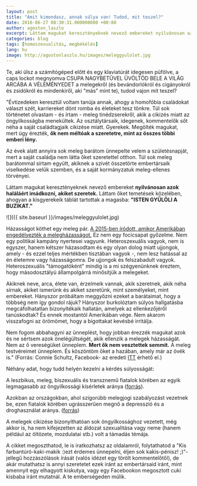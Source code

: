 ```yaml
---
layout: post
title: "Amit kimondasz, annak súlya van! Tudod, mit teszel?"
date: 2016-06-27 08:30:31.000000000 +00:00
author: agoston_laszlo
excerpt: Láttam magukat keresztényeknek nevező embereket nyilvánosan azok haláláért imádkozni, akiket szeretek. Láttam őket temetések közelében, ahogyan a kisgyerekeik táblát tartottak a magasba: Isten gyűlöli a bczikat!
categories: blog
tags: [homoszexualitás, megbékélés]
lang: hu
image: http://agostonlaszlo.hu/images/meleggyulolet.jpg
---
```

Te, aki ülsz a számítógéped előtt és egy klaviatúrát idegesen püfölve, a caps lockot megnyomva CSUPA NAGYBETŰVEL ÜVÖLTÖD BELE A VILÁG ARCÁBA A VÉLEMÉNYEDET a melegekről (és bevándorlókról és cigányokról és zsidókról és mindenkiről, aki "más" mint te), tudod vajon mit teszel?

"Évtizedeken keresztül voltam tanúja annak, ahogy a homofóbia családokat választ szét, karriereket dönt romba és életeket tesz tönkre. Túl sok történetet olvastam - és írtam - meleg tinédzserekről, akik a cikizés miatt az öngyilkosságba menekültek. Az osztálytársaik, idegenek, kommentelők sőt néha a saját családtagjaik cikizése miatt. Gyerekek. Megölték magukat, mert úgy érezték, **ők nem méltóak a szeretetre, mint az összes többi emberi lény.**

Az évek alatt annyira sok meleg barátom ünnepelte velem a születésnapját, mert a saját családja nem látta őket szeretettel otthon. Túl sok meleg barátommal sírtam együtt, akiknek a szívét összetörte embertársaik viselkedése velük szemben, és a saját kormányzatuk meleg-ellenes törvényei.

Láttam magukat keresztényeknek nevező embereket **nyilvánosan azok haláláért imádkozni, akiket szeretek.** Láttam őket temetések közelében, ahogyan a kisgyerekeik táblát tartottak a magasba: **"ISTEN GYŰLÖLI A BUZIKAT."**

![]({{ site.baseurl }}/images/meleggyulolet.jpg)

Házasságot köthet egy meleg pár. [A 2015-ben íródott, amikor Amerikában engedélyezték a melegházasságot.](http://index.hu/kulfold/2015/06/26/egesz_amerikaban_legalis_lett_a_meleghazassag/) Ez nem egy focicsapat győzelme. Nem egy politikai kampány nyertesei vagyunk. Heteroszexuális vagyok, nem is egyszer, hanem kétszer házasodtam és egy olyan dolog miatt ujjongok, amely - és ezzel teljes mértékben tisztában vagyok -, nem lesz hatással az én életemre vagy házasságomra. De ujjongok és felszabadult vagyok. Heteroszexuális "támogatóként" mindig is a mi szégyenünknek éreztem, hogy másodosztályú állampolgárrá minősítjük a melegeket.

Akiknek neve, arca, élete van, érzelmeik vannak, akik szeretnek, akik néha sírnak, akiket ismerünk és akiket szeretünk, mint személyeket, mint embereket. Hányszor próbáltam meggyőzni ezeket a barátaimat, hogy a többség nem így gondol rájuk? Hányszor burkolóztam súlyos hallgatásba megcáfolhatatlan bizonyítékaik hallatán, amelyek az ellenkezőjéről tanúskodtak? És ennek mostantól Amerikában vége. Nem akarom visszafogni az örömömet, hogy a bigottakat kevésbé irritálja.

Nem fogom abbahagyni az ünneplést, hogy jobban érezzék magukat azok és ne sértsem azok önelégültségét, akik ellenzik a melegek házasságát. Nem az ő vereségüket ünneplem. **Mert ők nem vesztettek semmit.** A meleg testvéreimet ünneplem. És köszöntöm őket a hazában, amely már az övék is." (Forrás: Connie Schultz, Facebook- az eredeti [ITT](https://www.facebook.com/schultz.connie/posts/10153324843165272?fref=nf) érhető el.)

Néhány adat, hogy tudd helyén kezelni a kérdés súlyosságát:

A leszbikus, meleg, biszexuális és transznemű fiatalok körében az egyik legmagasabb az öngyilkossági kísérletek aránya ([forrás](http://www.npr.org/templates/story/story.php?storyId=98782569)).

Azokban az országokban, ahol szigorúbb melegjogi szabályozást vezetnek be, ezen fiatalok körében ugrásszerűen megnő a depresszió és a droghasználat aránya. ([forrás](http://ajph.aphapublications.org/doi/abs/10.2105/AJPH.2009.168815))

A melegek cikizése bizonyíthatóan sok öngyilkossághoz vezetett, még akkor is, ha nem kifejezetten az áldozat szexualitása vagy neme (hanem például az öltözete, mozdulatai stb.) volt a támadás témája.

A cikket megoszthatod, le is iratkozhatsz az oldalamról, folytathatod a "Kis farbantúró-kaki-makik :)ezt érdemes ünnepelni, éljen sok kakis-pénisz! ;)<span>"-jellegű hozzászólások írását (valós idézet egy törölt kommentelőtől),</span> de akár mutathatsz is annyi szeretetet ezek iránt az embertársaid iránt, mint amennyit egy elhagyott kiskutya, vagy egy Facebookon megosztott cuki kisbaba iránt mutatnál. A te emberségeden múlik.
